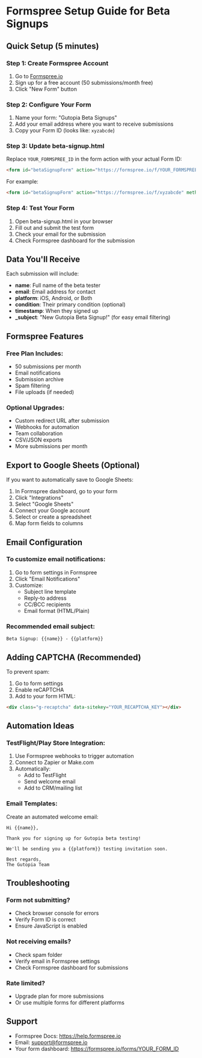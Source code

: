 # Formspree Setup Guide for Beta Signups

## Quick Setup (5 minutes)

### Step 1: Create Formspree Account
1. Go to [Formspree.io](https://formspree.io)
2. Sign up for a free account (50 submissions/month free)
3. Click "New Form" button

### Step 2: Configure Your Form
1. Name your form: "Gutopia Beta Signups"
2. Add your email address where you want to receive submissions
3. Copy your Form ID (looks like: `xyzabcde`)

### Step 3: Update beta-signup.html
Replace `YOUR_FORMSPREE_ID` in the form action with your actual Form ID:

```html
<form id="betaSignupForm" action="https://formspree.io/f/YOUR_FORMSPREE_ID" method="POST">
```

For example:
```html
<form id="betaSignupForm" action="https://formspree.io/f/xyzabcde" method="POST">
```

### Step 4: Test Your Form
1. Open beta-signup.html in your browser
2. Fill out and submit the test form
3. Check your email for the submission
4. Check Formspree dashboard for the submission

## Data You'll Receive

Each submission will include:
- **name**: Full name of the beta tester
- **email**: Email address for contact
- **platform**: iOS, Android, or Both
- **condition**: Their primary condition (optional)
- **timestamp**: When they signed up
- **_subject**: "New Gutopia Beta Signup!" (for easy email filtering)

## Formspree Features

### Free Plan Includes:
- 50 submissions per month
- Email notifications
- Submission archive
- Spam filtering
- File uploads (if needed)

### Optional Upgrades:
- Custom redirect URL after submission
- Webhooks for automation
- Team collaboration
- CSV/JSON exports
- More submissions per month

## Export to Google Sheets (Optional)

If you want to automatically save to Google Sheets:

1. In Formspree dashboard, go to your form
2. Click "Integrations"
3. Select "Google Sheets"
4. Connect your Google account
5. Select or create a spreadsheet
6. Map form fields to columns

## Email Configuration

### To customize email notifications:
1. Go to form settings in Formspree
2. Click "Email Notifications"
3. Customize:
   - Subject line template
   - Reply-to address
   - CC/BCC recipients
   - Email format (HTML/Plain)

### Recommended email subject:
```
Beta Signup: {{name}} - {{platform}}
```

## Adding CAPTCHA (Recommended)

To prevent spam:
1. Go to form settings
2. Enable reCAPTCHA
3. Add to your form HTML:

```html
<div class="g-recaptcha" data-sitekey="YOUR_RECAPTCHA_KEY"></div>
```

## Automation Ideas

### TestFlight/Play Store Integration:
1. Use Formspree webhooks to trigger automation
2. Connect to Zapier or Make.com
3. Automatically:
   - Add to TestFlight
   - Send welcome email
   - Add to CRM/mailing list

### Email Templates:
Create an automated welcome email:
```
Hi {{name}},

Thank you for signing up for Gutopia beta testing!

We'll be sending you a {{platform}} testing invitation soon.

Best regards,
The Gutopia Team
```

## Troubleshooting

### Form not submitting?
- Check browser console for errors
- Verify Form ID is correct
- Ensure JavaScript is enabled

### Not receiving emails?
- Check spam folder
- Verify email in Formspree settings
- Check Formspree dashboard for submissions

### Rate limited?
- Upgrade plan for more submissions
- Or use multiple forms for different platforms

## Support

- Formspree Docs: https://help.formspree.io
- Email: support@formspree.io
- Your form dashboard: https://formspree.io/forms/YOUR_FORM_ID